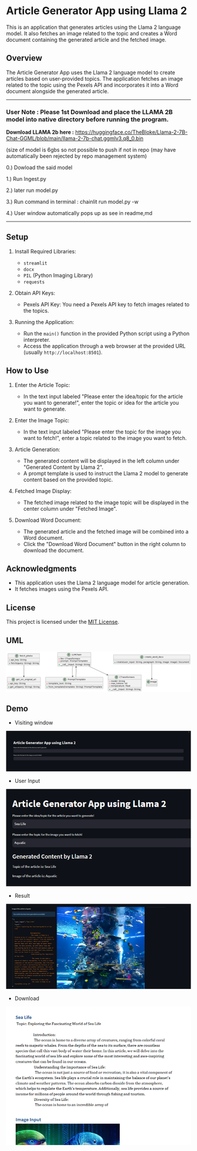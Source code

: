 # Article Generator App using Llama 2

This is an application that generates articles using the Llama 2 language model. It also fetches an image related to the topic and creates a Word document containing the generated article and the fetched image.

## Overview

The Article Generator App uses the Llama 2 language model to create articles based on user-provided topics. The application fetches an image related to the topic using the Pexels API and incorporates it into a Word document alongside the generated article.

----

### User Note : Please 1st Download and place the LLAMA 2B model into native directory before running the program.

**Download LLAMA 2b here :** https://huggingface.co/TheBloke/Llama-2-7B-Chat-GGML/blob/main/llama-2-7b-chat.ggmlv3.q8_0.bin

(size of model is 6gbs so not possible to push if not in repo (may have automatically been rejected by repo management system)

0.) Dowload the said model

1.) Run Ingest.py

2.) later run model.py

3.) Run command in terminal : chainlit run model.py -w

4.) User window automatically pops up as see in readme,md

------

## Setup

1. Install Required Libraries:
   - `streamlit`
   - `docx`
   - `PIL` (Python Imaging Library)
   - `requests`

2. Obtain API Keys:
   - Pexels API Key: You need a Pexels API key to fetch images related to the topics.

3. Running the Application:
   - Run the `main()` function in the provided Python script using a Python interpreter.
   - Access the application through a web browser at the provided URL (usually `http://localhost:8501`).

## How to Use

1. Enter the Article Topic:
   - In the text input labeled "Please enter the idea/topic for the article you want to generate!", enter the topic or idea for the article you want to generate.

2. Enter the Image Topic:
   - In the text input labeled "Please enter the topic for the image you want to fetch!", enter a topic related to the image you want to fetch.

3. Article Generation:
   - The generated content will be displayed in the left column under "Generated Content by Llama 2".
   - A prompt template is used to instruct the Llama 2 model to generate content based on the provided topic.

4. Fetched Image Display:
   - The fetched image related to the image topic will be displayed in the center column under "Fetched Image".

5. Download Word Document:
   - The generated article and the fetched image will be combined into a Word document.
   - Click the "Download Word Document" button in the right column to download the document.

## Acknowledgments

- This application uses the Llama 2 language model for article generation.
- It fetches images using the Pexels API.

## License

This project is licensed under the [MIT License](LICENSE).

## UML

![img.png](img.png)

## Demo

- Visiting window

![img_1.png](img_1.png)

- User Input

![img_2.png](img_2.png)

- Result

![img_3.png](img_3.png)

- Download

![img_4.png](img_4.png)
